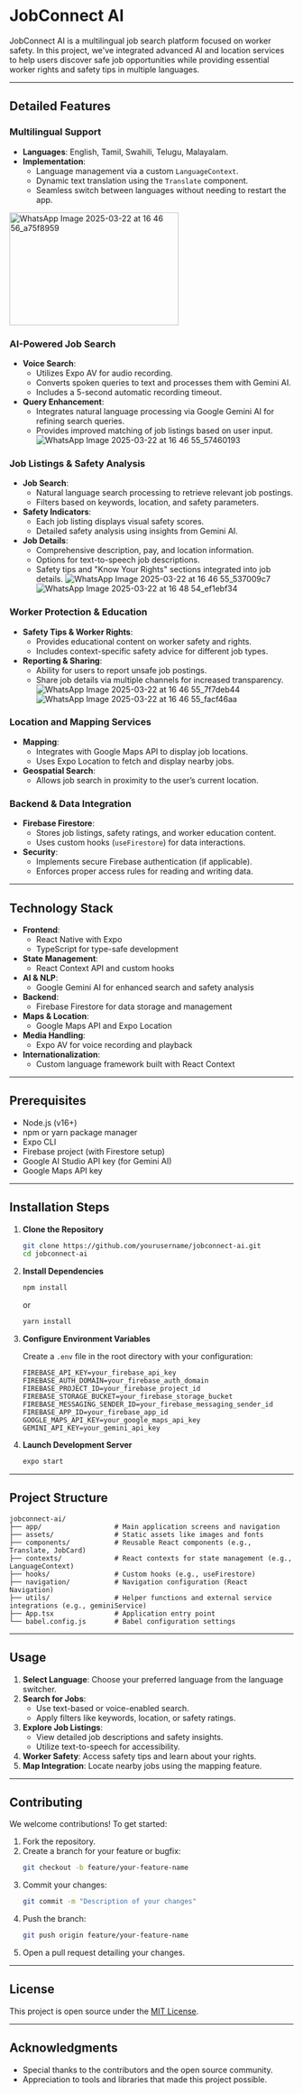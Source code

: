 # JobConnect AI

JobConnect AI is a multilingual job search platform focused on worker safety. In this project, we've integrated advanced AI and location services to help users discover safe job opportunities while providing essential worker rights and safety tips in multiple languages.

---

## Detailed Features

### Multilingual Support
- **Languages**: English, Tamil, Swahili, Telugu, Malayalam.
- **Implementation**:
  - Language management via a custom `LanguageContext`.
  - Dynamic text translation using the `Translate` component.
  - Seamless switch between languages without needing to restart the app.
 <img src="https://github.com/user-attachments/assets/9ba8582e-8d5c-4878-a55c-bc7a1a7e1fd0" alt="WhatsApp Image 2025-03-22 at 16 46 56_a75f8959" width="300" height="200">
 
### AI-Powered Job Search
- **Voice Search**:
  - Utilizes Expo AV for audio recording.
  - Converts spoken queries to text and processes them with Gemini AI.
  - Includes a 5-second automatic recording timeout.
- **Query Enhancement**:
  - Integrates natural language processing via Google Gemini AI for refining search queries.
  - Provides improved matching of job listings based on user input.
 ![WhatsApp Image 2025-03-22 at 16 46 55_57460193](https://github.com/user-attachments/assets/ff1c6e4c-4359-4dc3-8993-a20f2f248101)

### Job Listings & Safety Analysis
- **Job Search**:
  - Natural language search processing to retrieve relevant job postings.
  - Filters based on keywords, location, and safety parameters.
- **Safety Indicators**:
  - Each job listing displays visual safety scores.
  - Detailed safety analysis using insights from Gemini AI.
- **Job Details**:
  - Comprehensive description, pay, and location information.
  - Options for text-to-speech job descriptions.
  - Safety tips and "Know Your Rights" sections integrated into job details.
  ![WhatsApp Image 2025-03-22 at 16 46 55_537009c7](https://github.com/user-attachments/assets/3260b7d0-b768-4b7d-a606-117fc86e5972)
  ![WhatsApp Image 2025-03-22 at 16 48 54_ef1ebf34](https://github.com/user-attachments/assets/354b2f9e-db3b-45bb-867c-e0c9f0517521)



### Worker Protection & Education
- **Safety Tips & Worker Rights**:
  - Provides educational content on worker safety and rights.
  - Includes context-specific safety advice for different job types.
- **Reporting & Sharing**:
  - Ability for users to report unsafe job postings.
  - Share job details via multiple channels for increased transparency.
  ![WhatsApp Image 2025-03-22 at 16 46 55_7f7deb44](https://github.com/user-attachments/assets/b43d2b69-9edb-4b41-8013-c77bae624b32)
  ![WhatsApp Image 2025-03-22 at 16 46 55_facf46aa](https://github.com/user-attachments/assets/dd38c6b0-7b1f-4d8b-9f5d-5e18acd3d6c2)

### Location and Mapping Services
- **Mapping**:
  - Integrates with Google Maps API to display job locations.
  - Uses Expo Location to fetch and display nearby jobs.
- **Geospatial Search**:
  - Allows job search in proximity to the user’s current location.

### Backend & Data Integration
- **Firebase Firestore**:
  - Stores job listings, safety ratings, and worker education content.
  - Uses custom hooks (`useFirestore`) for data interactions.
- **Security**:
  - Implements secure Firebase authentication (if applicable).
  - Enforces proper access rules for reading and writing data.

---

## Technology Stack

- **Frontend**:
  - React Native with Expo
  - TypeScript for type-safe development
- **State Management**:
  - React Context API and custom hooks
- **AI & NLP**:
  - Google Gemini AI for enhanced search and safety analysis
- **Backend**:
  - Firebase Firestore for data storage and management
- **Maps & Location**:
  - Google Maps API and Expo Location
- **Media Handling**:
  - Expo AV for voice recording and playback
- **Internationalization**:
  - Custom language framework built with React Context

---

## Prerequisites

- Node.js (v16+)
- npm or yarn package manager
- Expo CLI
- Firebase project (with Firestore setup)
- Google AI Studio API key (for Gemini AI)
- Google Maps API key

---

## Installation Steps

1. **Clone the Repository**
   ```bash
   git clone https://github.com/yourusername/jobconnect-ai.git
   cd jobconnect-ai
   ```

2. **Install Dependencies**
   ```bash
   npm install
   ```
   or
   ```bash
   yarn install
   ```

3. **Configure Environment Variables**

   Create a `.env` file in the root directory with your configuration:
   ```env
   FIREBASE_API_KEY=your_firebase_api_key
   FIREBASE_AUTH_DOMAIN=your_firebase_auth_domain
   FIREBASE_PROJECT_ID=your_firebase_project_id
   FIREBASE_STORAGE_BUCKET=your_firebase_storage_bucket
   FIREBASE_MESSAGING_SENDER_ID=your_firebase_messaging_sender_id
   FIREBASE_APP_ID=your_firebase_app_id
   GOOGLE_MAPS_API_KEY=your_google_maps_api_key
   GEMINI_API_KEY=your_gemini_api_key
   ```

4. **Launch Development Server**
   ```bash
   expo start
   ```

---

## Project Structure

```
jobconnect-ai/
├── app/                  # Main application screens and navigation
├── assets/               # Static assets like images and fonts
├── components/           # Reusable React components (e.g., Translate, JobCard)
├── contexts/             # React contexts for state management (e.g., LanguageContext)
├── hooks/                # Custom hooks (e.g., useFirestore)
├── navigation/           # Navigation configuration (React Navigation)
├── utils/                # Helper functions and external service integrations (e.g., geminiService)
├── App.tsx               # Application entry point
└── babel.config.js       # Babel configuration settings
```

---

## Usage

1. **Select Language**: Choose your preferred language from the language switcher.
2. **Search for Jobs**:
   - Use text-based or voice-enabled search.
   - Apply filters like keywords, location, or safety ratings.
3. **Explore Job Listings**:
   - View detailed job descriptions and safety insights.
   - Utilize text-to-speech for accessibility.
4. **Worker Safety**: Access safety tips and learn about your rights.
5. **Map Integration**: Locate nearby jobs using the mapping feature.

---

## Contributing

We welcome contributions! To get started:
1. Fork the repository.
2. Create a branch for your feature or bugfix:
   ```bash
   git checkout -b feature/your-feature-name
   ```
3. Commit your changes:
   ```bash
   git commit -m "Description of your changes"
   ```
4. Push the branch:
   ```bash
   git push origin feature/your-feature-name
   ```
5. Open a pull request detailing your changes.

---

## License

This project is open source under the [MIT License](./LICENSE).

---

## Acknowledgments

- Special thanks to the contributors and the open source community.
- Appreciation to tools and libraries that made this project possible.
